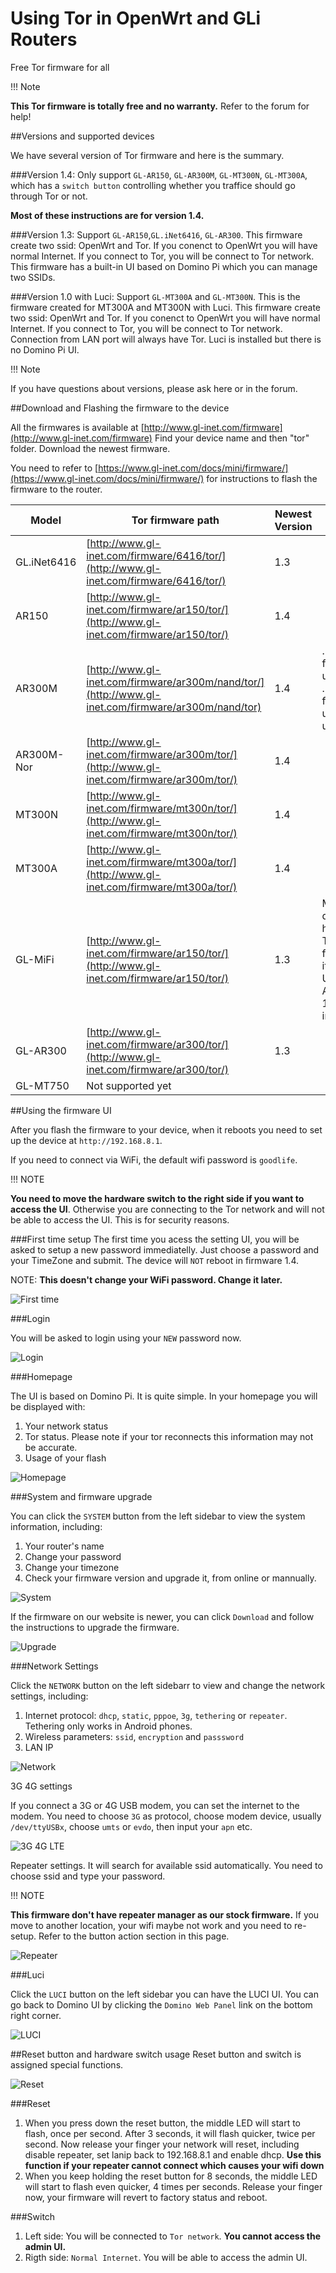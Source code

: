Using Tor in OpenWrt and GLi Routers
===================================

Free Tor firmware for all

!!! Note

**This Tor firmware is totally free and no warranty.** Refer to the forum for help!

##Versions and supported devices

We have several version of Tor firmware and here is the summary. 

###Version 1.4:
Only support `GL-AR150`, `GL-AR300M`, `GL-MT300N`, `GL-MT300A`, which has a `switch button` controlling whether you traffice should go through Tor or not.

**Most of these instructions are for version 1.4.**

###Version 1.3: 
Support `GL-AR150`,`GL.iNet6416`, `GL-AR300`. This firmware create two ssid: OpenWrt and Tor. If you conenct to OpenWrt you will have normal Internet. If you connect to Tor, you will be connect to Tor network. This firmware has a built-in UI based on Domino Pi which you can manage two SSIDs.

###Version 1.0 with Luci:
Support `GL-MT300A` and `GL-MT300N`. This is the firmware created for MT300A and MT300N with Luci. This firmware create two ssid: OpenWrt and Tor. If you conenct to OpenWrt you will have normal Internet. If you connect to Tor, you will be connect to Tor network. Connection from LAN port will always have Tor. Luci is installed but there is no Domino Pi UI.

!!! Note

If you have questions about versions, please ask here or in the forum.

##Download and Flashing the firmware to the device

All the firmwares is available at [http://www.gl-inet.com/firmware](http://www.gl-inet.com/firmware)
Find your device name and then "tor" folder. Download the newest firmware.

You need to refer to [https://www.gl-inet.com/docs/mini/firmware/](https://www.gl-inet.com/docs/mini/firmware/) for instructions to flash the firmware to the router. 

| Model 	| Tor firmware path 	| Newest Version 	| Note 	|
|-------------	|----------------------------------------------------------------------------------------	|----------------	|--------------------------------------------------------------	|
| GL.iNet6416 	| [http://www.gl-inet.com/firmware/6416/tor/](http://www.gl-inet.com/firmware/6416/tor/) 	| 1.3 	|  	|
| AR150 	| [http://www.gl-inet.com/firmware/ar150/tor/](http://www.gl-inet.com/firmware/ar150/tor/) 	| 1.4 	|  	|
| AR300M 	| [http://www.gl-inet.com/firmware/ar300m/nand/tor/](http://www.gl-inet.com/firmware/ar300m/nand/tor) 	| 1.4 	| .rar is for web upgrade .img is for uboot upgrade 	|
| AR300M-Nor 	| [http://www.gl-inet.com/firmware/ar300m/tor/](http://www.gl-inet.com/firmware/ar300m/tor/) 	| 1.4 	|  	|
| MT300N 	| [http://www.gl-inet.com/firmware/mt300n/tor/](http://www.gl-inet.com/firmware/mt300n/tor/) 	| 1.4 	|  	|
| MT300A 	| [http://www.gl-inet.com/firmware/mt300a/tor/](http://www.gl-inet.com/firmware/mt300a/tor/) 	| 1.4 	|  	|
| GL-MiFi 	| [http://www.gl-inet.com/firmware/ar150/tor/](http://www.gl-inet.com/firmware/ar150/tor/) 	| 1.3 	| MiFi don't have a Tor firmware itself. Use AR150 1.3 instead 	|
| GL-AR300 	| [http://www.gl-inet.com/firmware/ar300/tor/](http://www.gl-inet.com/firmware/ar300/tor/) 	| 1.3 	|  	|
| GL-MT750 	| Not supported yet 	|  	|  	|

##Using the firmware UI

After you flash the firmware to your device, when it reboots you need to set up the device at `http://192.168.8.1`. 

If you need to connect via WiFi, the default wifi password is `goodlife`.

!!! NOTE 

**You need to move the hardware switch to the right side if you want to access the UI**. Otherwise you are connecting to the Tor network and will not be able to access the UI. This is for security reasons.

###First time setup
The first time you acess the setting UI, you will be asked to setup a new password immediatelly. Just choose a password and your TimeZone and submit. The device will `NOT` reboot in firmware 1.4.

NOTE: **This doesn't change your WiFi password. Change it later.**

![First time](src/tor/first_time.jpg)

###Login

You will be asked to login using your `NEW` password now.

![Login](src/tor/login.jpg)

###Homepage

The UI is based on Domino Pi. It is quite simple. In your homepage you will be displayed with:

1. Your network status
2. Tor status. Please note if your tor reconnects this information may not be accurate. 
3. Usage of your flash

![Homepage](src/tor/homepage.jpg)

###System and firmware upgrade

You can click the `SYSTEM` button from the left sidebar to view the system information, including:

1. Your router's name
2. Change your password
3. Change your timezone
4. Check your firmware version and upgrade it, from online or mannually.

![System](src/tor/system.jpg)

If the firmware on our website is newer, you can click `Download` and follow the instructions to upgrade the firmware.

![Upgrade](src/tor/upgrade.jpg)

###Network Settings

Click the `NETWORK` button on the left sidebarr to view and change the network settings, including:

1. Internet protocol: `dhcp`, `static`, `pppoe`, `3g`, `tethering` or `repeater`. Tethering only works in Android phones.
2. Wireless parameters: `ssid`, `encryption` and `passsword`
3. LAN IP

![Network](src/tor/network.jpg)

3G 4G settings

If you connect a 3G or 4G USB modem, you can set the internet to the modem. You need to choose `3G` as protocol, choose modem device, usually `/dev/ttyUSBx`, choose `umts` or `evdo`, then input your `apn` etc. 

![3G 4G LTE](src/tor/3g.jpg)

Repeater settings. It will search for available ssid automatically. You need to choose ssid and type your password. 

!!! NOTE 

**This firmware don't have repeater manager as our stock firmware.** If you move to another location, your wifi maybe not work and you need to re-setup. Refer to the button action section in this page.

![Repeater](src/tor/repeater.jpg)

###Luci

Click the `LUCI` button on the left sidebar you can have the LUCI UI. You can go back to Domino UI by clicking the `Domino Web Panel` link on the bottom right corner.

![LUCI](src/tor/luci.jpg)

##Reset button and hardware switch usage
Reset button and switch is assigned special functions.

![Reset](src/tor/button_leds.jpg)

###Reset

1. When you press down the reset button, the middle LED will start to flash, once per second. After 3 seconds, it will flash quicker, twice per second. Now release your finger your network will reset, including disable repeater, set lanip back to 192.168.8.1 and enable dhcp. **Use this function if your repeater cannot connect which causes your wifi down**
2. When you keep holding the reset button for 8 seconds, the middle LED will start to flash even quicker, 4 times per seconds. Release your finger now, your firmware will revert to factory status and reboot.

###Switch

1. Left side: You will be connected to `Tor network`. **You cannot access the admin UI.**
2. Rigth side: `Normal Internet`. You will be able to access the admin UI.
